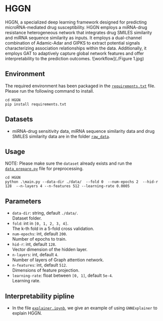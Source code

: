 # HGGN

 HGGN, a specialized deep learning framework designed for predicting microRNA-mediated drug susceptibility. HGGN employs a miRNA-drug resistance heterogeneous network that integrates drug SMILES similarity and miRNA sequence similarity as inputs. It employs a dual-channel combination of Adamic-Adar and GIPKS to extract potential signals characterizing association relationships within the data. Additionally, it employs GAT to adaptively capture global network features and offer interpretability to the prediction outcomes. 
![workflow](./Figure 1.jpg)

## Environment

The required environment has been packaged in the [`requirements.txt`](./requirements.txt) file.    
Please run the following command to install.

```commandline
cd HGGN
pip install requirements.txt
```

## Datasets

- miRNA-drug sensitivity data, miRNA sequence similarity data and drug SMILES similarity data are in the folder [`raw_data`](./raw_data/).
## Usage

NOTE: Please make sure the `dataset` already exists and run the [`data_prepare.py`](./data_prepare.py) file for preprocessing.
```commandline
cd HGGN
python .\main.py --data-dir ./data/  --fold 0  --num-epochs 2  --hid-r 128  --n-layers 4 --n-features 512 --learning-rate 0.0005
```

## Parameters

- `data-dir`: string, default `./data/`.  
  Dataset folder.
- `fold`: int in `[0, 1, 2, 3, 4]`.  
  The k-th fold in a 5-fold cross validation.
- `num-epochs`: int, default `200`.  
  Number of epochs to train.
- `hid-r`: int, default `128`.  
  Vector dimension of the hidden layer.
- `n-layers`: int, default `4`.  
  Number of layers of Graph attention network.
- `n-features`: int, default `512`.  
  Dimensions of feature projection.
- `learning-rate`: float between `[0, 1]`, default `5e-4`.  
  Learning rate.

## Interpretability pipline

- In the file [`explainer.ipynb`](./explainer.ipynb), we give an example of using `GNNExplainer` to explain HGGN.

